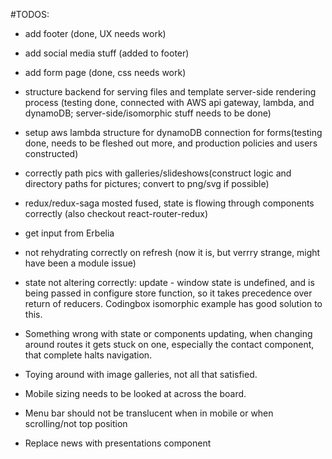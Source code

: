 #TODOS:

* add footer (done, UX needs work)

* add social media stuff (added to footer)

* add form page (done, css needs work)

* structure backend for serving files and template server-side rendering process (testing done, connected with AWS api gateway, lambda, and dynamoDB; server-side/isomorphic stuff needs to be done)

* setup aws lambda structure for dynamoDB connection for forms(testing done, needs to be fleshed out more, and production policies and users constructed)

* correctly path pics with galleries/slideshows(construct logic and directory paths for pictures; convert to png/svg if possible)

* redux/redux-saga mosted fused, state is flowing through components correctly (also checkout react-router-redux)

* get input from Erbelia

* not rehydrating correctly on refresh (now it is, but verrry strange, might have been a module issue)

* state not altering correctly: update - window state is undefined, and is being passed in configure store function, so it takes precedence over return of reducers. Codingbox isomorphic example has good solution to this.

* Something wrong with state or components updating, when changing around routes it gets stuck on one, especially the contact component, that complete halts navigation.

* Toying around with image galleries, not all that satisfied. 

* Mobile sizing needs to be looked at across the board.

* Menu bar should not be translucent when in mobile or when scrolling/not top position

* Replace news with presentations component


